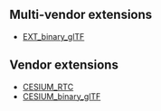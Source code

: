 ## Multi-vendor extensions

* [EXT_binary_glTF](EXT_binary_glTF/README.md)

## Vendor extensions

* [CESIUM_RTC](CESIUM_RTC/README.md)
* [CESIUM_binary_glTF](CESIUM_binary_glTF/README.md)
